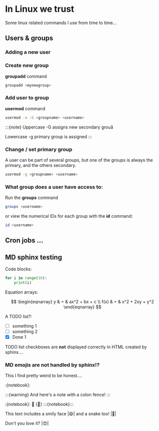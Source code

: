 
# In Linux we trust
Some linux related commands I use from time to time...

## Users & groups
### Adding a new user

### Create new group
**groupadd** command
```bash
groupadd <mynewgroup>
```

### Add user to group
**usermod** command
```bash
usermod -a -G <groupname> <username>
```
:::{note}
Uppercase -G assigns new secondary grouå

Lowercase -g primary group is assigned
:::

### Change / set primary group
A user can be part of several groups, but one of the groups is always the primary, and the others secondary.
```bash
usermod -g <groupname> <username>
```

### What group does a user have access to:
Run the **groups** command
```bash
groups <username>
```
or view the numerical IDs for each group with the **id** command:
```bash
id <username>
```


## Cron jobs ...

## MD sphinx testing
Code blocks:
```python
for i in range(10):
    print(i)
```

Equation arrays:

$$
   \begin{eqnarray}
      y    & = & ax^2 + bx + c \\
      f(x) & = & x^2 + 2xy + y^2
   \end{eqnarray}
$$

A TODO list?:
- [ ] something 1
- [ ] something 2
- [x] Done 1

TODO list checkboxes are **not** displayed correctly in HTML created by sphinx....

### MD emojis are not handled by sphinx!?
This I find pretty weird to be honest....

:{notebook}:


:::{warning}
And here's a note with a colon fence!
:::

:{notebook}: :notebook: {:notebook:} :::{notebook}:::

This text includes a smily face |:smile:| and a snake too! |:snake:|

Don't you love it? |:heart_eyes:|
